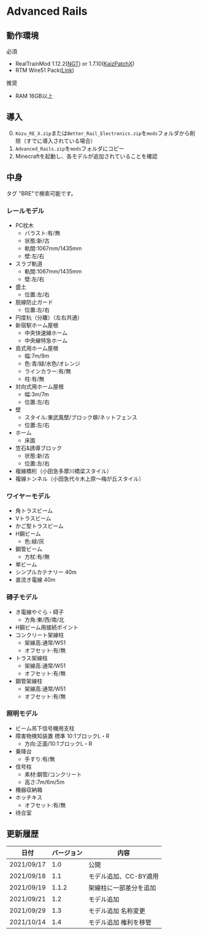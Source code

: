 # Advanced Rails

## 動作環境

必須

- RealTrainMod 1.12.2([NGT](https://www.curseforge.com/minecraft/mc-mods/realtrainmod)) or
  1.7.10([KaizPatchX](https://github.com/Kai-Z-JP/KaizPatchX))
- RTM Wire51 Pack([Link](https://twitter.com/hi03_s/status/914244174433497088))

推奨

- RAM 16GB以上

## 導入

0. `Kozu_RE_X.zip`または`Better_Rail_Electronics.zip`を`mods`フォルダから削除（すでに導入されている場合）
1. `Advanced_Rails.zip`を`mods`フォルダにコピー
2. Minecraftを起動し、各モデルが追加されていることを確認

## 中身

タグ "BRE"で検索可能です。

### レールモデル

- PC枕木
  - バラスト:有/無
  - 状態:新/古
  - 軌間:1067mm/1435mm
  - 壁:左/右
- スラブ軌道
  - 軌間:1067mm/1435mm
  - 壁:左/右
- 盛土
  - 位置:左/右
- 脱線防止ガード
  - 位置:左/右
- 円度杭（分離）（左右共通）
- 新宿駅ホーム屋根
  - 中央快速線ホーム
  - 中央線特急ホーム
- 島式用ホーム屋根
  - 幅:7m/9m
  - 色:青/緑/水色/オレンジ
  - ラインカラー:有/無
  - 柱:有/無
- 対向式用ホーム屋根
  - 幅:3m/7m
  - 位置:左/右
- 壁
  - スタイル:東武風壁/ブロック塀/ネットフェンス
  - 位置:左/右
- ホーム
  - 床面
- 笠石&誘導ブロック
  - 状態:新/古
  - 位置:左/右
- 複線橋桁（小田急多摩川橋梁スタイル）
- 複線トンネル（小田急代々木上原～梅が丘スタイル）

### ワイヤーモデル

- 角トラスビーム
- Vトラスビーム
- かご型トラスビーム
- H鋼ビーム
  - 色:緑/灰
- 鋼管ビーム
  - 方杖:有/無
- 単ビーム
- シンプルカテナリー 40m
- 直流き電線 40m

### 碍子モデル

- き電線やぐら・碍子
  - 方角:東/西/南/北
- H鋼ビーム用接続ポイント
- コンクリート架線柱
  - 架線高:通常/W51
  - オフセット:有/無
- トラス架線柱
  - 架線高:通常/W51
  - オフセット:有/無
- 鋼管架線柱
  - 架線高:通常/W51
  - オフセット:有/無

### 照明モデル

- ビーム吊下信号機用支柱
- 障害物検知装置 標準 10:1ブロックL・R
  - 方向:正面/10:1ブロックL・R
- 乗降台
  - 手すり:有/無
- 信号柱
  - 素材:鋼管/コンクリート
  - 高さ:7m/6m/5m
- 機器収納箱
- ホッチキス
  - オフセット:有/無
- 待合室

## 更新履歴

| 日付 | バージョン | 内容 | 
| -- | -- | -- | 
| 2021/09/17 | 1.0 | 公開 | 
| 2021/09/18 | 1.1 | モデル追加、CC-BY適用 | 
| 2021/09/19 | 1.1.2 | 架線柱に一部差分を追加 | 
| 2021/09/21 | 1.2 | モデル追加 | 
| 2021/09/29 | 1.3 | モデル追加 名称変更 | 
| 2021/10/14 | 1.4 | モデル追加 権利を移管 |